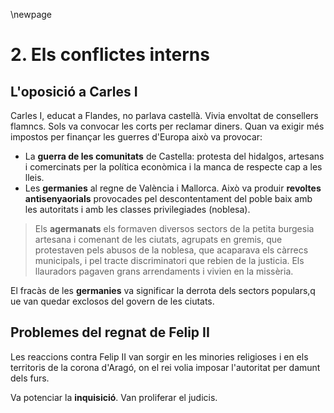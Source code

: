 \newpage

# 2. Els conflictes interns #

## L'oposició a Carles I ##

Carles I, educat a Flandes, no parlava castellà. Vivia envoltat de consellers flamncs. Sols va convocar les corts per reclamar diners. Quan va exigir més impostos per finançar les guerres d'Europa això va provocar:

- La **guerra de les comunitats** de Castella: protesta del hidalgos, artesans i comercinats per la política econòmica i la manca de respecte cap a les lleis. 
- Les **germanies** al regne de València i Mallorca. Això va produir **revoltes antisenyaorials** provocades pel descontentament del poble baix amb les autoritats i amb les classes privilegiades (noblesa).

> Els **agermanats** els formaven diversos sectors de la petita burgesia artesana i comenant de les ciutats, agrupats en gremis, que protestaven pels abusos de la noblesa, que acaparava els càrrecs municipals, i pel tracte discriminatori que rebien de la justicia. Els llauradors pagaven grans arrendaments i vivien en la missèria.

El fracàs de les **germanies** va significar la derrota dels sectors populars,q ue van quedar exclosos del govern de les ciutats.

## Problemes del regnat de Felip II ##

Les reaccions contra Felip II van sorgir en les minories religioses i en els territoris de la corona d'Aragó, on el rei volia imposar l'autoritat per damunt dels furs.

Va potenciar la **inquisició**. Van proliferar el judicis.
